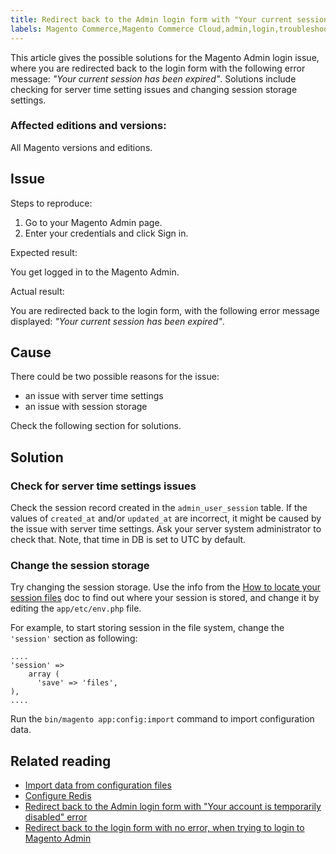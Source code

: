 ```yaml
---
title: Redirect back to the Admin login form with "Your current session has been expired" error
labels: Magento Commerce,Magento Commerce Cloud,admin,login,troubleshooting
---
```


This article gives the possible solutions for the Magento Admin login issue, where you are redirected back to the login form with the following error message: _"Your current session has been expired"_. Solutions include checking for server time setting issues and changing session storage settings.

### Affected editions and versions: 

All Magento versions and editions.

## Issue

Steps to reproduce:

1. Go to your Magento Admin page.
1. Enter your credentials and click Sign in.

Expected result:

You get logged in to the Magento Admin.

Actual result:

You are redirected back to the login form, with the following error message displayed: _"Your current session has been expired"_.

## Cause

There could be two possible reasons for the issue:

* an issue with server time settings
* an issue with session storage

Check the following section for solutions.

## Solution

### Check for server time settings issues

Check the session record created in the `` admin_user_session `` table. If the values of `` created_at `` and/or `` updated_at `` are incorrect, it might be caused by the issue with server time settings. Ask your server system administrator to check that. Note, that time in DB is set to UTC by default.

### Change the session storage

Try changing the session storage. Use the info from the [How to locate your session files](https://devdocs.magento.com/guides/v2.3/config-guide/sessions.html) doc to find out where your session is stored, and change it by editing the `` app/etc/env.php `` file.

For example, to start storing session in the file system, change the `` 'session' `` section as following:

<pre><code class="language-php">....
'session' => 
    array (
      'save' => 'files',
),
....</code></pre>

Run the `` bin/magento app:config:import `` command to import configuration data.

 

## Related reading

* [Import data from configuration files](https://devdocs.magento.com/guides/v2.3/config-guide/cli/config-cli-subcommands-config-mgmt-import.html)
* [Configure Redis ](https://devdocs.magento.com/guides/v2.3/config-guide/redis/config-redis.html)
* [Redirect back to the Admin login form with "Your account is temporarily disabled" error](https://support.magento.com/hc/en-us/articles/360028606831)
* [Redirect back to the login form with no error, when trying to login to Magento Admin](https://support.magento.com/hc/en-us/articles/360028606711)